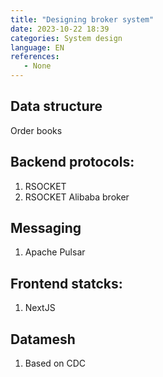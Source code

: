 ```yaml
---
title: "Designing broker system"
date: 2023-10-22 18:39
categories: System design
language: EN
references:
   - None
---
```

## Data structure

Order books 

## Backend protocols:
1. RSOCKET
2. RSOCKET Alibaba broker

## Messaging 
1. Apache Pulsar

## Frontend statcks:
1. NextJS

## Datamesh
1. Based on CDC 